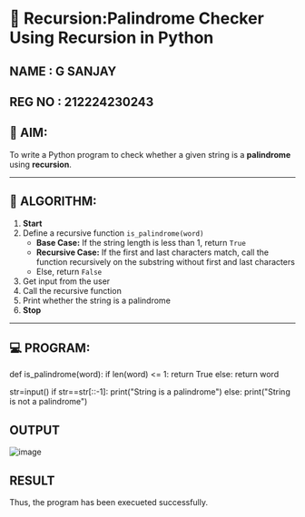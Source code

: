 # 🔁 Recursion:Palindrome Checker Using Recursion in Python
NAME : G SANJAY
---
REG NO : 212224230243
---
## 🎯 AIM:
To write a Python program to check whether a given string is a **palindrome** using **recursion**.

---

## 🧠 ALGORITHM:

1. **Start**
2. Define a recursive function `is_palindrome(word)`
   - **Base Case:** If the string length is less than 1, return `True`
   - **Recursive Case:** If the first and last characters match, call the function recursively on the substring without first and last characters
   - Else, return `False`
3. Get input from the user
4. Call the recursive function
5. Print whether the string is a palindrome
6. **Stop**

---

## 💻 PROGRAM:
  def is_palindrome(word):
      if len(word) <= 1:
          return True
      else:
          return word

  str=input()
  if str==str[::-1]:
      print("String is a palindrome")
  else:
      print("String is not a palindrome")
## OUTPUT
![image](https://github.com/user-attachments/assets/373e1f74-b1a3-4205-b424-37fb2b52447a)

## RESULT
Thus, the program has been execueted successfully.
